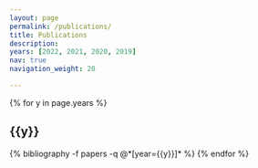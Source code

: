 ```yaml
---
layout: page
permalink: /publications/
title: Publications
description:
years: [2022, 2021, 2020, 2019]
nav: true
navigation_weight: 20

---
```


<div class="publications">

{% for y in page.years %}
  <h2 class="year">{{y}}</h2>
  {% bibliography -f papers -q @*[year={{y}}]* %}
{% endfor %}

</div>
